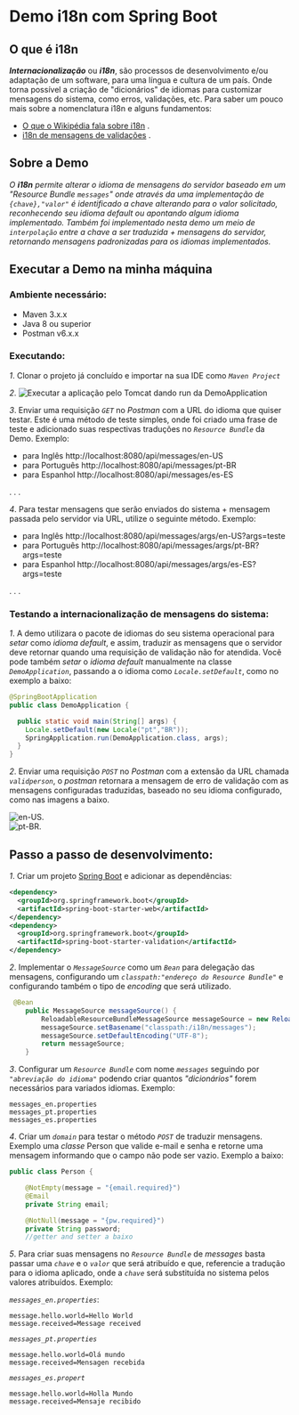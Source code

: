 # Demo i18n com Spring Boot

## O que é i18n
**_Internacionalização_** ou **_i18n_**, são processos de desenvolvimento e/ou adaptação de um software, para uma língua e cultura de um país. Onde torna possível a criação de "dicionários" de idiomas para customizar mensagens do sistema, como erros, validações, etc.
Para saber um pouco mais sobre a nomenclatura i18n e alguns fundamentos:
- [O que o Wikipédia fala sobre i18n](https://pt.wikipedia.org/wiki/Internacionaliza%C3%A7%C3%A3o_(inform%C3%A1tica)) .
- [i18n de mensagens de validações](https://www.baeldung.com/spring-custom-validation-message-source) .

## Sobre a Demo
*O **_i18n_** permite alterar o idioma de mensagens do servidor baseado em um "Resource Bundle `messages`" onde através da uma implementação de `{chave},"valor"` é identificado a chave alterando para o valor solicitado, reconhecendo seu idioma default ou apontando algum idioma implementado. Também foi implementado nesta demo um meio de `interpolação` entre a chave a ser traduzida + mensagens do servidor, retornando mensagens padronizadas para os idiomas implementados.*

## Executar a Demo na minha máquina

### Ambiente necessário:
- Maven 3.x.x
- Java 8 ou superior
- Postman v6.x.x
### Executando:
_1_. Clonar o projeto já concluído e importar na sua IDE como _`Maven Project`_<br>

_2_. ![Executar a aplicação pelo `Tomcat` dando run da `DemoApplication`](https://github.com/Natanfags/demo/blob/master/images/tomcatRunning.PNG)<br>

_3_. Enviar uma requisição _`GET`_ no _Postman_ com a URL do idioma que quiser testar. Este é uma método de teste simples, onde foi criado uma frase de teste e adicionado suas respectivas traduções no _`Resource Bundle`_ da Demo. 
Exemplo: <br>

- para Inglês http://localhost:8080/api/messages/en-US <br>
- para Português http://localhost:8080/api/messages/pt-BR <br>
- para Espanhol http://localhost:8080/api/messages/es-ES <br>

![]().
![]().
![]().

_4_. Para testar mensagens que serão enviados do sistema + mensagem passada pelo servidor via URL, utilize o seguinte método. Exemplo:<br>

- para Inglês http://localhost:8080/api/messages/args/en-US?args=teste <br>
- para Português http://localhost:8080/api/messages/args/pt-BR?args=teste <br>
- para Espanhol http://localhost:8080/api/messages/args/es-ES?args=teste <br>

![]().
![]().
![]().

### Testando a internacionalização de mensagens do sistema:

_1_. A demo utilizara o pacote de idiomas do seu sistema operacional para _setar_ como _idioma default_, e assim, traduzir as mensagens que o servidor deve retornar quando uma requisição de validação não for atendida. Você pode também _setar_ o _idioma default_ manualmente na classe _`DemoApplication`_, passando a o idioma como _`Locale.setDefault`_, como no exemplo a baixo:

```java
@SpringBootApplication
public class DemoApplication {

  public static void main(String[] args) {
    Locale.setDefault(new Locale("pt","BR"));
    SpringApplication.run(DemoApplication.class, args);
  }
}
```
_2_. Enviar uma requisição _`POST`_ no _Postman_ com a extensão da URL chamada _`validperson`_, o _postman_ retornara a mensagem de erro de validação com as mensagens configuradas traduzidas, baseado no seu idioma configurado, como nas imagens a baixo.

![en-US]().<br>
![pt-BR]().

## Passo a passo de desenvolvimento:
_1_. Criar um projeto [Spring Boot](https://start.spring.io/) e adicionar as dependências:

```xml
<dependency>
  <groupId>org.springframework.boot</groupId>
  <artifactId>spring-boot-starter-web</artifactId>
</dependency>
<dependency>
  <groupId>org.springframework.boot</groupId>
  <artifactId>spring-boot-starter-validation</artifactId>
</dependency>
```
_2_. Implementar o _`MessageSource`_ como um _`Bean`_ para delegação das mensagens, configurando um _`classpath:"endereço do Resource Bundle"`_ e configurando também o tipo de _encoding_ que será utilizado.

```java
 @Bean
    public MessageSource messageSource() {
        ReloadableResourceBundleMessageSource messageSource = new ReloadableResourceBundleMessageSource();
        messageSource.setBasename("classpath:/i18n/messages");
        messageSource.setDefaultEncoding("UTF-8");
        return messageSource;
    }
```  
_3_. Configurar um _`Resource Bundle`_ com nome _`messages`_ seguindo por _`"abreviação do idioma"`_ podendo criar quantos _"dicionários"_ forem necessários para variados idiomas. Exemplo:<br> 

```properties
messages_en.properties
messages_pt.properties
messages_es.properties
```

_4_. Criar um _`domain`_ para testar o método _`POST`_ de traduzir mensagens. Exemplo uma _classe_ Person que valide e-mail e senha e retorne uma mensagem informando que o campo não pode ser vazio. Exemplo a baixo:

```java
public class Person {

    @NotEmpty(message = "{email.required}")
    @Email
    private String email;

    @NotNull(message = "{pw.required}")
    private String password;
    //getter and setter a baixo
```

_5_. Para criar suas mensagens no _`Resource Bundle`_ de _messages_ basta passar uma _`chave`_ e o _`valor`_ que será atribuído e que, referencie a tradução para o idioma aplicado, onde a _`chave`_ será substituída no sistema pelos valores atribuídos. Exemplo:<br>

_`messages_en.properties`_:
```properties
message.hello.world=Hello World
message.received=Message received
```
_`messages_pt.properties`_
```properties
message.hello.world=Olá mundo
message.received=Mensagen recebida
```
_`messages_es.propert`_
```properties
message.hello.world=Holla Mundo
message.received=Mensaje recibido
```
